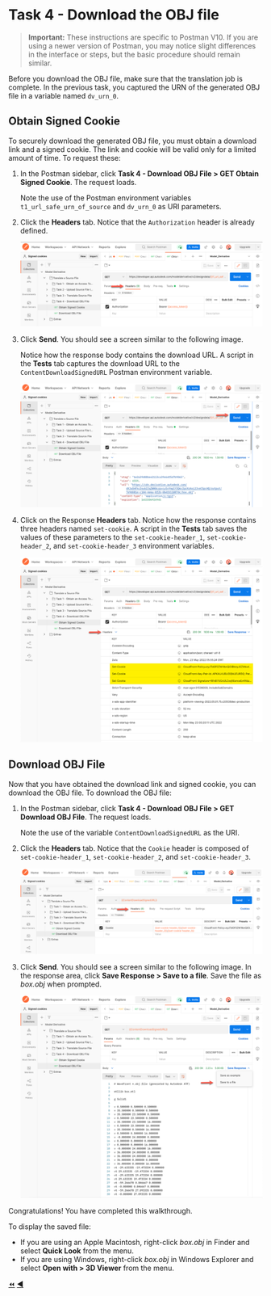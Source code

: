 # Task 4 - Download the OBJ file


> **Important:** These instructions are specific to Postman V10. If you are using a newer version of Postman, you may notice slight differences in the interface or steps, but the basic procedure should remain similar.

Before you download the OBJ file, make sure that the translation job is complete. In the previous task, you captured the URN of the generated OBJ file in a variable named `dv_urn_0`.


## Obtain Signed Cookie

To securely download the generated OBJ file, you must obtain a download link and a signed cookie. The link and cookie will be valid only for a limited amount of time. To request these:

1. In the Postman sidebar, click **Task 4 - Download OBJ File > GET Obtain Signed Cookie**. The request loads.

   Note the use of the Postman environment variables `t1_url_safe_urn_of_source` and `dv_urn_0` as URI parameters.

2. Click the **Headers** tab. Notice that the `Authorization` header is already defined.

    ![Obtain Signed Cookie](../images/tutorial01_obtain_signed_cookies_01.png "Obtain Signed Cookie")

3. Click **Send**. You should see a screen similar to the following image.

   Notice how the response body contains the download URL. A script in the **Tests** tab captures the download URL to the `ContentDownloadSignedURL` Postman environment variable.

    ![Obtained Cookie](../images/tutorial01_obtain_signed_cookies_03.png "Obtained Cookie")

4. Click on the Response **Headers** tab. Notice how the response contains three headers named `set-cookie`. A script in the **Tests** tab saves the values of these parameters to the `set-cookie-header_1`, `set-cookie-header_2`, and `set-cookie-header_3` environment variables.

    ![Response Headers](../images/tutorial01_obtain_signed_cookies_04.png "Response Headers")

## Download OBJ File

Now that you have obtained the download link and signed cookie, you can download the OBJ file. To download the OBJ file:

1. In the Postman sidebar, click **Task 4 - Download OBJ File > GET Download OBJ File**. The request loads.

   Note the use of the variable `ContentDownloadSignedURL` as the URI.

2. Click the **Headers** tab. Notice that the `Cookie` header is composed of `set-cookie-header_1`, `set-cookie-header_2`, and `set-cookie-header_3`.

    ![Cookie Headers Download](../images/tutorial01_download_obj_file_01.png "Cookie Headers Download")

3. Click **Send**. You should see a screen similar to the following image. In the response area, click **Save Response > Save to a file**. Save the file as *box.obj* when prompted.

    ![Download Result](../images/tutorial01_download_obj_file_02.png "Download Result")

Congratulations! You have completed this walkthrough.

To display the saved file:

- If you are using an Apple Macintosh, right-click *box.obj* in Finder and select **Quick Look** from the menu.
- If you are using Windows, right-click *box.obj* in Windows Explorer and select **Open with > 3D Viewer** from the menu.


[:rewind:](../readme.md "readme.md") [:arrow_backward:](task-3.md "Previous task")

